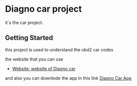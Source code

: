 # Diagno car project

it`s the car project.

## Getting Started

this project is used to understand the obd2 car codes 

the website that you can use

- [Website: website of Diagno car](http://diagnocar.rf.gd/)

and also you can downlode the app in this link
[Diagno Car App](https://drive.google.com/file/d/1LsTavvPuPGkgmQa2UAi5ADbybdk0AADm/view)


